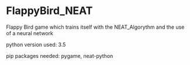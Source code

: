 # FlappyBird_NEAT

Flappy Bird game which trains itself with the NEAT_Algorythm and the use of a neural network

python version used: 3.5

pip packages needed: pygame, neat-python



